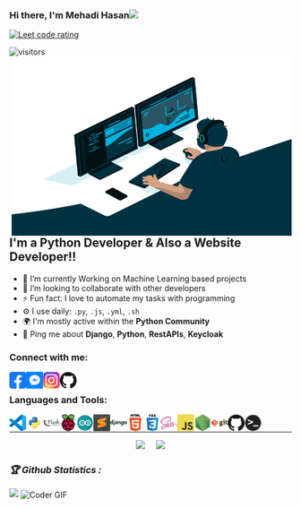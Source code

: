 ### Hi there, I'm Mehadi Hasan<img src="https://media.giphy.com/media/hvRJCLFzcasrR4ia7z/giphy.gif" width="30px">

<p align="left">
  <a href="https://leetcode.com/fmehadi25/">
    <img src="https://cp-logo.vercel.app/leetcode/fmehadi25/" alt="Leet code rating" />
  </a>
  
<!--   <a href="https://codeforces.com/profile/sudipto.me">
    <img src="https://raw.githubusercontent.com/sudiptob2/cf-stats/main/output/rating.svg" alt="Leet code rating" />
  </a>
  <a href="https://stackoverflow.com/users/5921662/sudipto">
    <img alt="Stack Overflow reputation" src="https://img.shields.io/stackexchange/stackoverflow/r/5921662?color=orange&label=reputation&logo=stackoverflow">
  </a>
  <a href="https://github.com/sudiptob2?tab=followers">
    <img alt="GitHub followers" src="https://img.shields.io/github/followers/sudiptob2?color=green&logo=github">
  </a>
  <a href="https://github.com/sudiptob2/">
    <img src="https://komarev.com/ghpvc/?username=sudiptob2" alt="visitors" />
  </a> -->

</p>

![visitors](https://visitor-badge.glitch.me/badge?page_id=page.id)
  <img align="right" alt="GIF" src="https://github.com/Crypt06545/Crypt06545/blob/main/code.gif?raw=true" width="500" height="320" />



## I'm a  Python Developer & Also a Website Developer!!

- 🌱 I’m currently Working on Machine Learning based projects
- 👯 I’m looking to collaborate with other developers
- ⚡ Fun fact: I love to automate my tasks with programming
- ⚙️ I use daily: `.py`, `.js`, `.yml`, `.sh`
- 🌍 I'm mostly active within the **Python Community**
- 💬 Ping me about **Django**, **Python**, **RestAPIs**, **Keycloak**

### Connect with me:
<a href="https://www.facebook.com/mehadi.hasanbot"><img align="left" title="Facebook" alt="Facebook" width="30px" src="imges/facebook.png" /></a>
<a href="https://m.me/mehadi.hasanbot"><img align="left" title="Messenger" alt="Messenger" width="30px" src="imges/messenger.png" /></a>
<a href="https://www.instagram.com/__lonely__mehadi_"><img align="left" title="Instagram" alt="Instagram" width="30px" src="imges/instagram.png" /></a>
<a href="https://github.com/Crypt06545"><img align="left" title="Github" alt="Github" width="30px" src="imges/github.png" /></a>
<br />
 
 
 
 ### Languages and Tools:

<img align="left" alt="Visual Studio Code" width="30px" src="https://raw.githubusercontent.com/github/explore/80688e429a7d4ef2fca1e82350fe8e3517d3494d/topics/visual-studio-code/visual-studio-code.png" />
<img align="left" alt="python" width="30px" src="https://raw.githubusercontent.com/github/explore/80688e429a7d4ef2fca1e82350fe8e3517d3494d/topics/python/python.png" />
<img align="left" alt="flask" width="30px" src="https://raw.githubusercontent.com/github/explore/80688e429a7d4ef2fca1e82350fe8e3517d3494d/topics/flask/flask.png" />
<img align="left" alt="raspberry-pi" width="30px" src="https://raw.githubusercontent.com/github/explore/80688e429a7d4ef2fca1e82350fe8e3517d3494d/topics/raspberry-pi/raspberry-pi.png" />
<img align="left" alt="arduino" width="30px" src="https://raw.githubusercontent.com/github/explore/80688e429a7d4ef2fca1e82350fe8e3517d3494d/topics/arduino/arduino.png" />
<img align="left" alt="sublime-text" width="30px" src="https://raw.githubusercontent.com/github/explore/80688e429a7d4ef2fca1e82350fe8e3517d3494d/topics/sublime-text/sublime-text.png" />

<img align="left" alt="django" width="30px" src="https://raw.githubusercontent.com/github/explore/80688e429a7d4ef2fca1e82350fe8e3517d3494d/topics/django/django.png" />
<img align="left" alt="HTML5" width="30px" src="https://raw.githubusercontent.com/github/explore/80688e429a7d4ef2fca1e82350fe8e3517d3494d/topics/html/html.png" />
<img align="left" alt="CSS3" width="30px" src="https://raw.githubusercontent.com/github/explore/80688e429a7d4ef2fca1e82350fe8e3517d3494d/topics/css/css.png" />
<img align="left" alt="Sass" width="30px" src="https://raw.githubusercontent.com/github/explore/80688e429a7d4ef2fca1e82350fe8e3517d3494d/topics/sass/sass.png" />
<img align="left" alt="JavaScript" width="30px" src="https://raw.githubusercontent.com/github/explore/80688e429a7d4ef2fca1e82350fe8e3517d3494d/topics/javascript/javascript.png" />
<img align="left" alt="Node.js" width="30px" src="https://raw.githubusercontent.com/github/explore/80688e429a7d4ef2fca1e82350fe8e3517d3494d/topics/nodejs/nodejs.png" />

<img align="left" alt="Git" width="30px" src="https://raw.githubusercontent.com/github/explore/80688e429a7d4ef2fca1e82350fe8e3517d3494d/topics/git/git.png" />
<img align="left" alt="GitHub" width="30px" src="https://raw.githubusercontent.com/github/explore/78df643247d429f6cc873026c0622819ad797942/topics/github/github.png" />
<img align="left" alt="Terminal" width="30px" src="https://raw.githubusercontent.com/github/explore/80688e429a7d4ef2fca1e82350fe8e3517d3494d/topics/terminal/terminal.png" />

<br />


---


<p align="center"><a href="https://github.com/Crypt06545">
<img height="165" src="https://github-readme-stats.vercel.app/api?username=Crypt06545&show_icons=true&include_all_commits=true&theme=react&cache_seconds=3200&hide_border=true" /></a>
&nbsp;&nbsp;&nbsp;
<a href="https://github.com/Crypt06545"><img src="https://github-readme-stats.vercel.app/api/top-langs/?username=Crypt06545&layout=compact&theme=react&hide_border=true" />
</a></p>





<h3><b><i>🏆 Github Statistics :</i></b></h3>
<a href="https://github.com/Crypt06545"><img width=550 src="https://github-profile-trophy.vercel.app/?username=Crypt06545&theme=dracula&no-frame=true&title=Followers,Stars,Commit,Repository,Issues"/></a>

<img align="center" src="https://media.giphy.com/media/SWoSkN6DxTszqIKEqv/giphy.gif" alt="Coder GIF" width="500" height="400" /> 
<!-- ### Profile Visitors 🏆
![visitor badge](https://visitor-badge.glitch.me/badge?page_id=Crypt06545.visitor-badge&left_color=blue&right_color=yellow)
<br />
 -->

